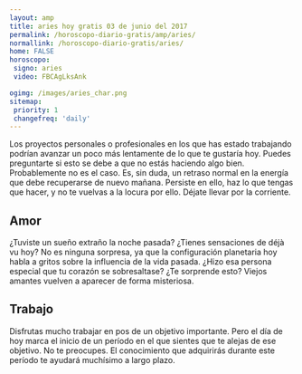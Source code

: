 ```yaml
---
layout: amp
title: aries hoy gratis 03 de junio del 2017 
permalink: /horoscopo-diario-gratis/amp/aries/
normallink: /horoscopo-diario-gratis/aries/
home: FALSE
horoscopo:
 signo: aries
 video: FBCAgLksAnk

ogimg: /images/aries_char.png
sitemap:
 priority: 1
 changefreq: 'daily'
---
```



Los proyectos personales o profesionales en los que has estado trabajando podrían avanzar un poco más lentamente de lo que te gustaría hoy. Puedes preguntarte si esto se debe a que no estás haciendo algo bien. Probablemente no es el caso. Es, sin duda, un retraso normal en la energía que debe recuperarse de nuevo mañana. Persiste en ello, haz lo que tengas que hacer, y no te vuelvas a la locura por ello. Déjate llevar por la corriente.

## Amor

¿Tuviste un sueño extraño la noche pasada? ¿Tienes sensaciones de déjà vu hoy? No es ninguna sorpresa, ya que la configuración planetaria hoy habla a gritos sobre la influencia de la vida pasada. ¿Hizo esa persona especial que tu corazón se sobresaltase? ¿Te sorprende esto? Viejos amantes vuelven a aparecer de forma misteriosa.

## Trabajo

Disfrutas mucho trabajar en pos de un objetivo importante. Pero el día de hoy marca el inicio de un período en el que sientes que te alejas de ese objetivo. No te preocupes. El conocimiento que adquirirás durante este período te ayudará muchísimo a largo plazo.